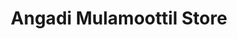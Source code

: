 ---
title: "Angadi Mulamoottil Store"
url: /puthupally/angadi-mulamoottil-store/
shop: Schreibwaren
---